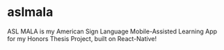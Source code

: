 # aslmala
ASL MALA is my American Sign Language Mobile-Assisted Learning App for my Honors Thesis Project, built on React-Native!
